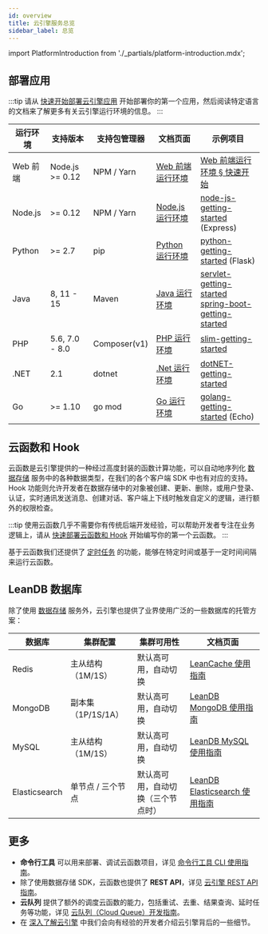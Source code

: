 ```yaml
---
id: overview
title: 云引擎服务总览
sidebar_label: 总览
---
```


import PlatformIntroduction from './_partials/platform-introduction.mdx';

<PlatformIntroduction />

## 部署应用

:::tip
请从 [快速开始部署云引擎应用](/sdk/engine/deploy/getting-started/) 开始部署你的第一个应用，然后阅读特定语言的文档来了解更多有关云引擎运行环境的信息。
:::

运行环境 | 支持版本 | 支持包管理器 | 文档页面 | 示例项目
--- | --- | --- | --- | ---
Web 前端 | Node.js >= 0.12 | NPM / Yarn | [Web 前端运行环境](/sdk/engine/deploy/webapp/) | [Web 前端运行环境 § 快速开始](/sdk/engine/deploy/webapp#快速开始) |
Node.js | >= 0.12 | NPM / Yarn | [Node.js 运行环境](/sdk/engine/deploy/nodejs/) | [node-js-getting-started](https://github.com/leancloud/node-js-getting-started/) (Express)
Python | >= 2.7 | pip | [Python 运行环境](/sdk/engine/deploy/python/) | [python-getting-started](https://github.com/leancloud/python-getting-started) (Flask)
Java | 8, 11 - 15 | Maven | [Java 运行环境](/sdk/engine/deploy/java/) | [servlet-getting-started](https://github.com/leancloud/servlet-getting-started)<br />[spring-boot-getting-started](https://github.com/leancloud/spring-boot-getting-started)
PHP | 5.6, 7.0 - 8.0 | Composer(v1) | [PHP 运行环境](/sdk/engine/deploy/php/) | [slim-getting-started](https://github.com/leancloud/slim-getting-started)
.NET | 2.1 | dotnet | [.Net 运行环境](/sdk/engine/deploy/dotnet/) | [dotNET-getting-started](https://github.com/leancloud/dotNET-getting-started)
Go | >= 1.10 | go mod | [Go 运行环境](/sdk/engine/deploy/go/) | [golang-getting-started](https://github.com/leancloud/golang-getting-started) (Echo)

## 云函数和 Hook

云函数是云引擎提供的一种经过高度封装的函数计算功能，可以自动地序列化 [数据存储](/sdk/storage/features/) 服务中的各种数据类型，在我们的各个客户端 SDK 中也有对应的支持。Hook 功能则允许开发者在数据存储中的对象被创建、更新、删除，或用户登录、认证，实时通讯发送消息、创建对话、客户端上下线时触发自定义的逻辑，进行额外的权限检查。

:::tip
使用云函数几乎不需要你有传统后端开发经验，可以帮助开发者专注在业务逻辑上，请从 [快速部署云函数和 Hook](/sdk/engine/functions/getting-started/) 开始编写你的第一个云函数。
:::

基于云函数我们还提供了 [定时任务](/sdk/engine/functions/guides#定时任务) 的功能，能够在特定时间或基于一定时间间隔来运行云函数。

## LeanDB 数据库

除了使用 [数据存储](/sdk/storage/features/) 服务外，云引擎也提供了业界使用广泛的一些数据库的托管方案：

数据库 | 集群配置 | 集群可用性 | 文档页面
--- | --- | --- | ---
Redis | 主从结构（1M/1S） | 默认高可用，自动切换 | [LeanCache 使用指南](/sdk/engine/database/redis/)
MongoDB | 副本集（1P/1S/1A） | 默认高可用，自动切换 | [LeanDB MongoDB 使用指南](/sdk/engine/database/mongo/)
MySQL | 主从结构（1M/1S） | 默认高可用，自动切换 | [LeanDB MySQL 使用指南](/sdk/engine/database/mysql/)
Elasticsearch | 单节点 / 三个节点 | 默认高可用，自动切换（三个节点时） | [LeanDB Elasticsearch 使用指南](/sdk/engine/database/es/)

## 更多

- **命令行工具** 可以用来部署、调试云函数项目，详见 [命令行工具 CLI 使用指南](/sdk/engine/cli/)。
- 除了使用数据存储 SDK，云函数也提供了 **REST API**，详见 [云引擎 REST API 指南](/sdk/engine/functions/rest-api/)。
- **云队列** 提供了额外的调度云函数的能力，包括重试、去重、结果查询、延时任务等功能，详见 [云队列（Cloud Queue）开发指南](/sdk/engine/functions/cloud-queue/)。
- 在 [深入了解云引擎](/sdk/engine/deep-dive/) 中我们会向有经验的开发者介绍云引擎背后的一些细节。
